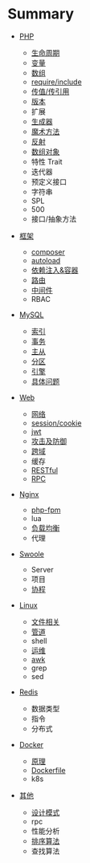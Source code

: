 # Summary
* [PHP](/php/README.md)
  - [生命周期](/php/life-cycle.md)
  - [变量](/php/variable.md)
  - [数组](/php/array.md)
  - [require/include](/php/include.md)
  - [传值/传引用](/php/pass-value.md)
  - [版本](/php/version.md)
  - 扩展
  - [生成器](/php/generator.md)
  - [魔术方法](/php/magic.md)
  - [反射](/php/reflection.md)
  - [数组对象](/php/array-object.md)
  - 特性 Trait
  - 迭代器
  - 预定义接口
  - 字符串
  - SPL
  - 500
  - 接口/抽象方法

* [框架](/framework/README.md)
  - [composer](/framework/composer.md)
  - [autoload](/framework/autoload.md)
  - [依赖注入&容器](/framework/container.md)
  - [路由](/framework/route.md)
  - [中间件](/framework/middleware.md)
  - RBAC

* [MySQL](/mysql/README.md)
  - [索引](/mysql/index.md)
  - [事务](/mysql/transaction.md)
  - [主从](/mysql/replication.md)
  - [分区](/mysql/partition.md)
  - [引擎](/mysql/engine.md)
  - [具体问题](/mysql/question.md)

* [Web](/web/README.md)
  - [网络](/web/web.md)
  - [session/cookie](/web/cookie.md)
  - [jwt](/web/jwt.md)
  - [攻击及防御](/web/attack.md)
  - [跨域](/web/cors.md)
  - 缓存
  - [RESTful](/web/rest.md)
  - [RPC](/web/rpc.md)
  
* [Nginx](/nginx/README.md)
  - [php-fpm](/nginx/php.md)
  - lua
  - [负载均衡](/nginx/balance.md)
  - 代理

* [Swoole](/swoole/README.md)
  - Server
  - 项目
  - [协程](/swoole/coroutine.md)

* [Linux](/linux/README.md)
  - [文件相关](/linux/file.md)
  - [管道](/linux/pipe.md)
  - shell
  - [运维](/linux/devops.md)
  - [awk](/linux/awk.md)
  - grep
  - sed

* [Redis](/redis/README.md)
  - 数据类型
  - 指令
  - 分布式

* [Docker](/docker/README.md)
  - [原理](/docker/docker.md)
  - [Dockerfile](/docker/dockerfile.md)
  - k8s

* [其他](/other/README.md)
  - [设计模式](/other/design-patterns.md)
  - rpc
  - 性能分析
  - [排序算法](/ohter/sorting-algorithm.md)
  - 查找算法
